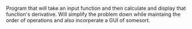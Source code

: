 Program that will take an input function and then calculate and display that function's derivative.
Will simplify the problem down while maintaing the order of operations and also incorperate a GUI of somesort.
